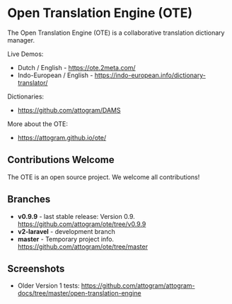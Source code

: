 # Open Translation Engine (OTE)

The Open Translation Engine (OTE) is a collaborative translation dictionary manager.

Live Demos:

* Dutch / English - <https://ote.2meta.com/>
* Indo-European / English - <https://indo-european.info/dictionary-translator/>

Dictionaries:

* <https://github.com/attogram/DAMS>

More about the OTE:

* <https://attogram.github.io/ote/>

## Contributions Welcome

The OTE is an open source project.  We welcome all contributions!

## Branches

* **v0.9.9** - last stable release: Version 0.9. <https://github.com/attogram/ote/tree/v0.9.9>
* **v2-laravel** - development branch
* **master** - Temporary project info. <https://github.com/attogram/ote/tree/master>

## Screenshots

* Older Version 1 tests: <https://github.com/attogram/attogram-docs/tree/master/open-translation-engine>
